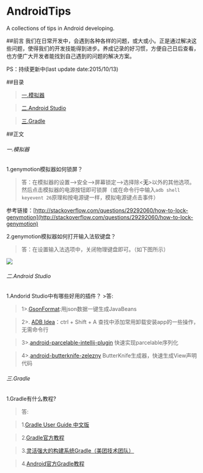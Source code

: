 # AndroidTips
A collections of tips in Android developing.

##前言
我们在日常开发中，会遇到各种各样的问题，或大或小。正是通过解决这些问题，使得我们的开发技能得到进步。养成记录的好习惯，方便自己日后查看，也方便广大开发者能找到自己遇到的问题的解决方案。

PS：持续更新中(last update date:2015/10/13)

##目录
>[一.模拟器](#genymotion)

>[二.Android Studio](#AndroidStudio)

>[三.Gradle](#Gradle)

##正文
<h6 id="genymotion">一.模拟器</h6>

1.genymotion模拟器如何锁屏？
>答：在模拟器的设置-->安全-->屏幕锁定-->选择除<**无**>以外的其他选项。
       然后点击模拟器的电源按钮即可锁屏（或在命令行中输入```adb shell keyevent 26```原理和按电源键一样，模拟电源键点击事件）
       
 参考链接：[http://stackoverflow.com/questions/29292060/how-to-lock-genymotion](http://stackoverflow.com/questions/29292060/how-to-lock-genymotion)
 
 2.genymotion模拟器如何打开输入法软键盘？
 >答：在设置输入法选项中，关闭物理键盘即可。（如下图所示）
 
 ![](http://ww3.sinaimg.cn/mw690/8942f980gw1ewy3xga2uqj20om144dk6.jpg)
 
 
<h6 id="AndroidStudio">二.Android Studio</h6>
1.Andorid Studio中有哪些好用的插件？
>答: 

>1>.[GsonFormat](https://github.com/zzz40500/GsonFormat):用json数据一键生成JavaBeans

>2>. [ADB Idea](https://github.com/pbreault/adb-idea)：ctrl + Shift + A 查找中添加常用卸载安装app的一些操作，无需命令行

> 3>.[android-parcelable-intellij-plugin](https://github.com/mcharmas/android-parcelable-intellij-plugin) 快速实现parcelable序列化

> 4>.[android-butterknife-zelezny](https://github.com/avast/android-butterknife-zelezny) ButterKnife生成器，快速生成View声明代码

<h6 id="Gradle">三.Gradle</h6>
1.Gradle有什么教程?

>答:

>1.[Gradle User Guide 中文版](https://dongchuan.gitbooks.io/gradle-user-guide-/content/)

>2.[Gradle官方教程](https://docs.gradle.org/current/userguide/userguide.html)

>3.[灵活强大的构建系统Gradle（美团技术团队）](http://tech.meituan.com/gradle-practice.html)

>4.[Android官方Gradle教程](https://developer.android.com/intl/zh-cn/tools/building/plugin-for-gradle.html)

